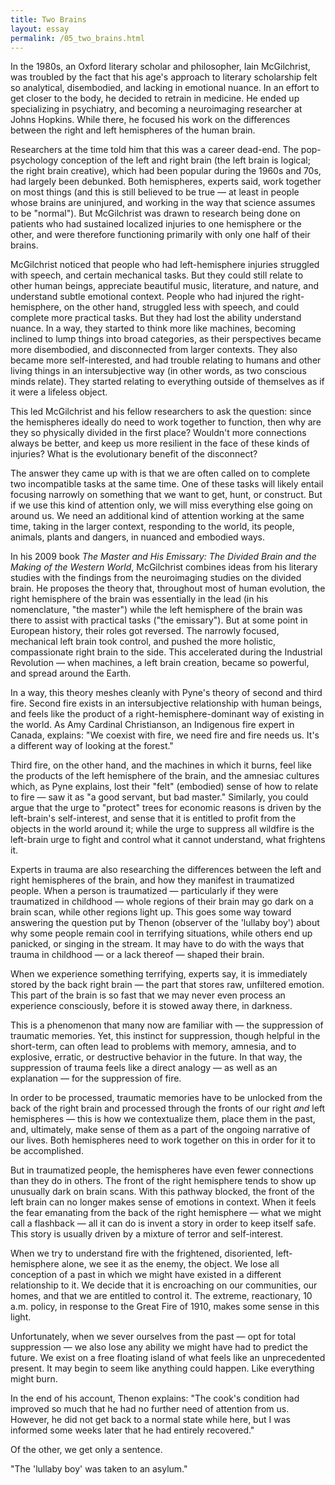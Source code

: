 ```yaml
---
title: Two Brains
layout: essay
permalink: /05_two_brains.html
---
```


In the 1980s, an Oxford literary scholar and philosopher, Iain McGilchrist, was troubled by the fact that his age's approach to literary scholarship felt so analytical, disembodied, and lacking in emotional nuance. In an effort to get closer to the body, he decided to retrain in medicine. He ended up specializing in psychiatry, and becoming a neuroimaging researcher at Johns Hopkins. While there, he focused his work on the differences between the right and left hemispheres of the human brain. 

Researchers at the time told him that this was a career dead-end. The pop-psychology conception of the left and right brain (the left brain is logical; the right brain creative), which had been popular during the 1960s and 70s, had largely been debunked. Both hemispheres, experts said, work together on most things (and this is still believed to be true — at least in people whose brains are uninjured, and working in the way that science assumes to be "normal"). But McGilchrist was drawn to research being done on patients who had sustained localized injuries to one hemisphere or the other, and were therefore functioning primarily with only one half of their brains. 

McGilchrist noticed that people who had left-hemisphere injuries struggled with speech, and certain mechanical tasks. But they could still relate to other human beings, appreciate beautiful music, literature, and nature, and understand subtle emotional context. People who had injured the right-hemisphere, on the other hand, struggled less with speech, and could complete more practical tasks. But they had lost the ability understand nuance. In a way, they started to think more like machines, becoming inclined to lump things into broad categories, as their perspectives became more disembodied, and disconnected from larger contexts. They also became more self-interested, and had trouble relating to humans and other living things in an intersubjective way (in other words, as two conscious minds relate). They started relating to everything outside of themselves as if it were a lifeless object. 

This led McGilchrist and his fellow researchers to ask the question: since the hemispheres ideally do need to work together to function, then why are they so physically divided in the first place? Wouldn't more connections always be better, and keep us more resilient in the face of these kinds of injuries? What is the evolutionary benefit of the disconnect?

The answer they came up with is that we are often called on to complete two incompatible tasks at the same time. One of these tasks will likely entail focusing narrowly on something that we want to get, hunt, or construct. But if we use this kind of attention only, we will miss everything else going on around us. We need an additional kind of attention working at the same time, taking in the larger context, responding to the world, its people, animals, plants and dangers, in nuanced and embodied ways. 

In his 2009 book *The Master and His Emissary: The Divided Brain and the Making of the Western World*, McGilchrist combines ideas from his literary studies with the findings from the neuroimaging studies on the divided brain. He proposes the theory that, throughout most of human evolution, the right hemisphere of the brain was essentially in the lead (in his nomenclature, "the master") while the left hemisphere of the brain was there to assist with practical tasks ("the emissary"). But at some point in European history, their roles got reversed. The narrowly focused, mechanical left brain took control, and pushed the more holistic, compassionate right brain to the side. This accelerated during the Industrial Revolution — when machines, a left brain creation, became so powerful, and spread around the Earth.

In a way, this theory meshes cleanly with Pyne's theory of second and third fire. Second fire exists in an intersubjective relationship with human beings, and feels like the product of a right-hemisphere-dominant way of existing in the world. As Amy Cardinal Christianson, an Indigenous fire expert in Canada, explains: "We coexist with fire, we need fire and fire needs us. It's a different way of looking at the forest." 

Third fire, on the other hand, and the machines in which it burns, feel like the products of the left hemisphere of the brain, and the amnesiac cultures which, as Pyne explains, lost their "felt" (embodied) sense of how to relate to fire — saw it as "a good servant, but bad master." Similarly, you could argue that the urge to "protect" trees for economic reasons is driven by the left-brain's self-interest, and sense that it is entitled to profit from the objects in the world around it; while the urge to suppress all wildfire is the left-brain urge to fight and control what it cannot understand, what frightens it.

Experts in trauma are also researching the differences between the left and right hemispheres of the brain, and how they manifest in traumatized people. When a person is traumatized — particularly if they were traumatized in childhood — whole regions of their brain may go dark on a brain scan, while other regions light up. This goes some way toward answering the question put by Thenon (observer of the 'lullaby boy') about why some people remain cool in terrifying situations, while others end up panicked, or singing in the stream. It may have to do with the ways that trauma in childhood — or a lack thereof — shaped their brain.

When we experience something terrifying, experts say, it is immediately stored by the back right brain — the part that stores raw, unfiltered emotion. This part of the brain is so fast that we may never even process an experience consciously, before it is stowed away there, in darkness. 

This is a phenomenon that many now are familiar with — the suppression of traumatic memories. Yet, this instinct for suppression, though helpful in the short-term, can often lead to problems with memory, amnesia, and to explosive, erratic, or destructive behavior in the future. In that way, the suppression of trauma feels like a direct analogy — as well as an explanation — for the suppression of fire. 

In order to be processed, traumatic memories have to be unlocked from the back of the right brain and processed through the fronts of our right *and* left hemispheres — this is how we contextualize them, place them in the past, and, ultimately, make sense of them as a part of the ongoing narrative of our lives. Both hemispheres need to work together on this in order for it to be accomplished.

But in traumatized people, the hemispheres have even fewer connections than they do in others. The front of the right hemisphere tends to show up unusually dark on brain scans. With this pathway blocked, the front of the left brain can no longer makes sense of emotions in context. When it feels the fear emanating from the back of the right hemisphere — what we might call a flashback — all it can do is invent a story in order to keep itself safe. This story is usually driven by a mixture of terror and self-interest. 

When we try to understand fire with the frightened, disoriented, left-hemisphere alone, we see it as the enemy, the object. We lose all conception of a past in which we might have existed in a different relationship to it. We decide that it is encroaching on our communities, our homes, and that we are entitled to control it. The extreme, reactionary, 10 a.m. policy, in response to the Great Fire of 1910, makes some sense in this light.

Unfortunately, when we sever ourselves from the past — opt for total suppression — we also lose any ability we might have had to predict the future. We exist on a free floating island of what feels like an unprecedented present. It may begin to seem like anything could happen. Like everything might burn.

In the end of his account, Thenon explains: "The cook's condition had improved so much that he had no further need of attention from us. However, he did not get back to a normal state while here, but I was informed some weeks later that he had entirely recovered."

Of the other, we get only a sentence.

"The 'lullaby boy' was taken to an asylum."  
